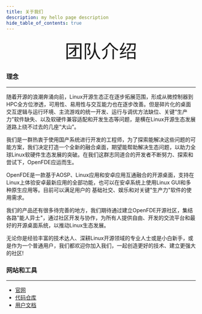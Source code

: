 ```yaml
---
title: 关于我们
description: my hello page description
hide_table_of_contents: true
---
```


<div align='center' ><font size='70'>团队介绍</font></div>

### 理念
---

随着开源的浪潮奔涌向前，Linux开源生态正在逐步拓展范围，形成从微控制器到HPC全方位渗透，可用性、易用性与交互能力也在逐步改善。但是碎片化的桌面交互逻辑与运行环境、主流游戏的统一开发、运行与调优方法缺位、关键“生产力”软件缺失、以及软硬件兼容适配和开发生态等问题，是横在Linux开源生态发展道路上绕不过去的几座“大山”。

我们是一群热衷于使用国产系统进行开发的工程师，为了探索能解决这些问题的可能方案，我们决定打造一个全新的融合桌面，期望能帮助解决生态问题，以助力全球Linux软硬件生态发展的突破。在我们这群志同道合的开发者不断努力、探索和尝试下，OpenFDE应运而生。

OpenFDE是一款基于AOSP、Linux应用和安卓应用互通融合的开源桌面，支持在Linux上体验安卓最新应用的全部功能，也可以在安卓系统上使用Linux GUI和多种原生应用等。目前可以满足用户的
基础社交、娱乐和对关键"生产力"软件的使用需求。

我们的产品还有很多待完善的地方，我们期待通过建立OpenFDE开源社区，集结各路"能人异士"，通过社区开发与协作，为所有人提供自由、开发的交流平台和最好的开源桌面系统，以推动Linux生态发展。

无论你是经验丰富的技术达人、深耕Linux开源领域的专业人士或是小白新手，或是作为一个普通用户，我们都欢迎你加入我们，一起创造更好的技术、建立更强大的社区!

### 网站和工具
---

- [官网](https://openfde.com)
- [代码仓库](https://gitee.com/openfde) 
- [用户文档](/docs/category/user-guides)
